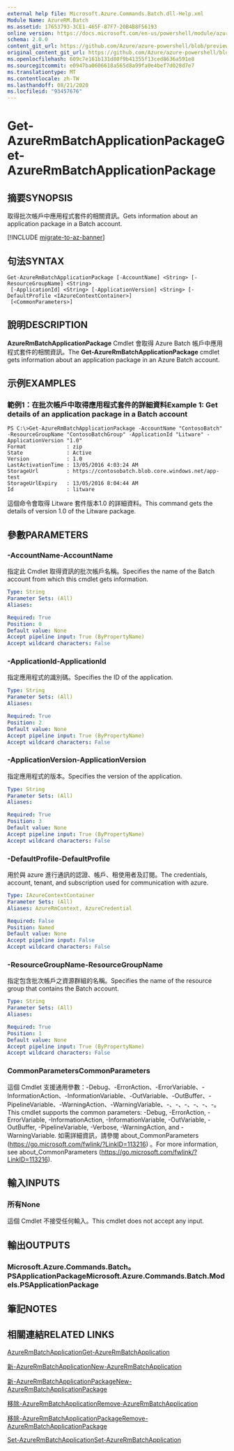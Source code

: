 ```yaml
---
external help file: Microsoft.Azure.Commands.Batch.dll-Help.xml
Module Name: AzureRM.Batch
ms.assetid: 17653793-3CE1-465F-87F7-20B4B8F56193
online version: https://docs.microsoft.com/en-us/powershell/module/azurerm.batch/get-azurermbatchapplicationpackage
schema: 2.0.0
content_git_url: https://github.com/Azure/azure-powershell/blob/preview/src/ResourceManager/AzureBatch/Commands.Batch/help/Get-AzureRmBatchApplicationPackage.md
original_content_git_url: https://github.com/Azure/azure-powershell/blob/preview/src/ResourceManager/AzureBatch/Commands.Batch/help/Get-AzureRmBatchApplicationPackage.md
ms.openlocfilehash: 609c7e161b131d80f9b41355f13ced8636a591e8
ms.sourcegitcommit: e0947ba0606618a565d8a99fa0e4bef7d028d7e7
ms.translationtype: MT
ms.contentlocale: zh-TW
ms.lasthandoff: 08/21/2020
ms.locfileid: "93457676"
---
```

# <span data-ttu-id="3e9bf-101">Get-AzureRmBatchApplicationPackage</span><span class="sxs-lookup"><span data-stu-id="3e9bf-101">Get-AzureRmBatchApplicationPackage</span></span>

## <span data-ttu-id="3e9bf-102">摘要</span><span class="sxs-lookup"><span data-stu-id="3e9bf-102">SYNOPSIS</span></span>
<span data-ttu-id="3e9bf-103">取得批次帳戶中應用程式套件的相關資訊。</span><span class="sxs-lookup"><span data-stu-id="3e9bf-103">Gets information about an application package in a Batch account.</span></span>

[!INCLUDE [migrate-to-az-banner](../../includes/migrate-to-az-banner.md)]

## <span data-ttu-id="3e9bf-104">句法</span><span class="sxs-lookup"><span data-stu-id="3e9bf-104">SYNTAX</span></span>

```
Get-AzureRmBatchApplicationPackage [-AccountName] <String> [-ResourceGroupName] <String>
 [-ApplicationId] <String> [-ApplicationVersion] <String> [-DefaultProfile <IAzureContextContainer>]
 [<CommonParameters>]
```

## <span data-ttu-id="3e9bf-105">說明</span><span class="sxs-lookup"><span data-stu-id="3e9bf-105">DESCRIPTION</span></span>
<span data-ttu-id="3e9bf-106">**AzureRmBatchApplicationPackage** Cmdlet 會取得 Azure Batch 帳戶中應用程式套件的相關資訊。</span><span class="sxs-lookup"><span data-stu-id="3e9bf-106">The **Get-AzureRmBatchApplicationPackage** cmdlet gets information about an application package in an Azure Batch account.</span></span>

## <span data-ttu-id="3e9bf-107">示例</span><span class="sxs-lookup"><span data-stu-id="3e9bf-107">EXAMPLES</span></span>

### <span data-ttu-id="3e9bf-108">範例1：在批次帳戶中取得應用程式套件的詳細資料</span><span class="sxs-lookup"><span data-stu-id="3e9bf-108">Example 1: Get details of an application package in a Batch account</span></span>
```
PS C:\>Get-AzureRmBatchApplicationPackage -AccountName "ContosoBatch" -ResourceGroupName "ContosoBatchGroup" -ApplicationId "Litware" -ApplicationVersion "1.0"
Format             : zip
State              : Active
Version            : 1.0
LastActivationTime : 13/05/2016 4:03:24 AM
StorageUrl         : https://contosobatch.blob.core.windows.net/app-test
StorageUrlExpiry   : 13/05/2016 8:04:44 AM
Id                 : litware
```

<span data-ttu-id="3e9bf-109">這個命令會取得 Litware 套件版本1.0 的詳細資料。</span><span class="sxs-lookup"><span data-stu-id="3e9bf-109">This command gets the details of version 1.0 of the Litware package.</span></span>

## <span data-ttu-id="3e9bf-110">參數</span><span class="sxs-lookup"><span data-stu-id="3e9bf-110">PARAMETERS</span></span>

### <span data-ttu-id="3e9bf-111">-AccountName</span><span class="sxs-lookup"><span data-stu-id="3e9bf-111">-AccountName</span></span>
<span data-ttu-id="3e9bf-112">指定此 Cmdlet 取得資訊的批次帳戶名稱。</span><span class="sxs-lookup"><span data-stu-id="3e9bf-112">Specifies the name of the Batch account from which this cmdlet gets information.</span></span>

```yaml
Type: String
Parameter Sets: (All)
Aliases: 

Required: True
Position: 0
Default value: None
Accept pipeline input: True (ByPropertyName)
Accept wildcard characters: False
```

### <span data-ttu-id="3e9bf-113">-ApplicationId</span><span class="sxs-lookup"><span data-stu-id="3e9bf-113">-ApplicationId</span></span>
<span data-ttu-id="3e9bf-114">指定應用程式的識別碼。</span><span class="sxs-lookup"><span data-stu-id="3e9bf-114">Specifies the ID of the application.</span></span>

```yaml
Type: String
Parameter Sets: (All)
Aliases: 

Required: True
Position: 2
Default value: None
Accept pipeline input: True (ByPropertyName)
Accept wildcard characters: False
```

### <span data-ttu-id="3e9bf-115">-ApplicationVersion</span><span class="sxs-lookup"><span data-stu-id="3e9bf-115">-ApplicationVersion</span></span>
<span data-ttu-id="3e9bf-116">指定應用程式的版本。</span><span class="sxs-lookup"><span data-stu-id="3e9bf-116">Specifies the version of the application.</span></span>

```yaml
Type: String
Parameter Sets: (All)
Aliases: 

Required: True
Position: 3
Default value: None
Accept pipeline input: True (ByPropertyName)
Accept wildcard characters: False
```

### <span data-ttu-id="3e9bf-117">-DefaultProfile</span><span class="sxs-lookup"><span data-stu-id="3e9bf-117">-DefaultProfile</span></span>
<span data-ttu-id="3e9bf-118">用於與 azure 進行通訊的認證、帳戶、租使用者及訂閱。</span><span class="sxs-lookup"><span data-stu-id="3e9bf-118">The credentials, account, tenant, and subscription used for communication with azure.</span></span>

```yaml
Type: IAzureContextContainer
Parameter Sets: (All)
Aliases: AzureRmContext, AzureCredential

Required: False
Position: Named
Default value: None
Accept pipeline input: False
Accept wildcard characters: False
```

### <span data-ttu-id="3e9bf-119">-ResourceGroupName</span><span class="sxs-lookup"><span data-stu-id="3e9bf-119">-ResourceGroupName</span></span>
<span data-ttu-id="3e9bf-120">指定包含批次帳戶之資源群組的名稱。</span><span class="sxs-lookup"><span data-stu-id="3e9bf-120">Specifies the name of the resource group that contains the Batch account.</span></span>

```yaml
Type: String
Parameter Sets: (All)
Aliases: 

Required: True
Position: 1
Default value: None
Accept pipeline input: True (ByPropertyName)
Accept wildcard characters: False
```

### <span data-ttu-id="3e9bf-121">CommonParameters</span><span class="sxs-lookup"><span data-stu-id="3e9bf-121">CommonParameters</span></span>
<span data-ttu-id="3e9bf-122">這個 Cmdlet 支援通用參數：-Debug、-ErrorAction、-ErrorVariable、-InformationAction、-InformationVariable、-OutVariable、-OutBuffer、-PipelineVariable、-WarningAction、-WarningVariable、-、-、-、-、-、-。</span><span class="sxs-lookup"><span data-stu-id="3e9bf-122">This cmdlet supports the common parameters: -Debug, -ErrorAction, -ErrorVariable, -InformationAction, -InformationVariable, -OutVariable, -OutBuffer, -PipelineVariable, -Verbose, -WarningAction, and -WarningVariable.</span></span> <span data-ttu-id="3e9bf-123">如需詳細資訊，請參閱 about_CommonParameters (https://go.microsoft.com/fwlink/?LinkID=113216) 。</span><span class="sxs-lookup"><span data-stu-id="3e9bf-123">For more information, see about_CommonParameters (https://go.microsoft.com/fwlink/?LinkID=113216).</span></span>

## <span data-ttu-id="3e9bf-124">輸入</span><span class="sxs-lookup"><span data-stu-id="3e9bf-124">INPUTS</span></span>

### <span data-ttu-id="3e9bf-125">所有</span><span class="sxs-lookup"><span data-stu-id="3e9bf-125">None</span></span>
<span data-ttu-id="3e9bf-126">這個 Cmdlet 不接受任何輸入。</span><span class="sxs-lookup"><span data-stu-id="3e9bf-126">This cmdlet does not accept any input.</span></span>

## <span data-ttu-id="3e9bf-127">輸出</span><span class="sxs-lookup"><span data-stu-id="3e9bf-127">OUTPUTS</span></span>

### <span data-ttu-id="3e9bf-128">Microsoft.Azure.Commands.Batch。PSApplicationPackage</span><span class="sxs-lookup"><span data-stu-id="3e9bf-128">Microsoft.Azure.Commands.Batch.Models.PSApplicationPackage</span></span>

## <span data-ttu-id="3e9bf-129">筆記</span><span class="sxs-lookup"><span data-stu-id="3e9bf-129">NOTES</span></span>

## <span data-ttu-id="3e9bf-130">相關連結</span><span class="sxs-lookup"><span data-stu-id="3e9bf-130">RELATED LINKS</span></span>

[<span data-ttu-id="3e9bf-131">AzureRmBatchApplication</span><span class="sxs-lookup"><span data-stu-id="3e9bf-131">Get-AzureRmBatchApplication</span></span>](./Get-AzureRmBatchApplication.md)

[<span data-ttu-id="3e9bf-132">新-AzureRmBatchApplication</span><span class="sxs-lookup"><span data-stu-id="3e9bf-132">New-AzureRmBatchApplication</span></span>](./New-AzureRmBatchApplication.md)

[<span data-ttu-id="3e9bf-133">新-AzureRmBatchApplicationPackage</span><span class="sxs-lookup"><span data-stu-id="3e9bf-133">New-AzureRmBatchApplicationPackage</span></span>](./New-AzureRmBatchApplicationPackage.md)

[<span data-ttu-id="3e9bf-134">移除-AzureRmBatchApplication</span><span class="sxs-lookup"><span data-stu-id="3e9bf-134">Remove-AzureRmBatchApplication</span></span>](./Remove-AzureRmBatchApplication.md)

[<span data-ttu-id="3e9bf-135">移除-AzureRmBatchApplicationPackage</span><span class="sxs-lookup"><span data-stu-id="3e9bf-135">Remove-AzureRmBatchApplicationPackage</span></span>](./Remove-AzureRmBatchApplicationPackage.md)

[<span data-ttu-id="3e9bf-136">Set-AzureRmBatchApplication</span><span class="sxs-lookup"><span data-stu-id="3e9bf-136">Set-AzureRmBatchApplication</span></span>](./Set-AzureRmBatchApplication.md)


